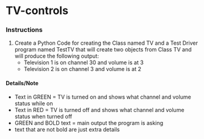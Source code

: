 # TV-controls

### Instructions
1. Create a Python Code for creating the Class named TV and a Test Driver program named TestTV that will create two objects from Class TV and will produce the following output:
    - Television 1 is on channel 30 and volume is at 3
    - Television 2 is on channel 3 and volume is at 2

#### Details/Note
- Text in GREEN = TV is turned on and shows what channel and volume status while on
- Text in RED = TV is turned off and shows what channel and volume status when turned off
- GREEN and BOLD text = main output the program is asking
- text that are not bold are just extra details
